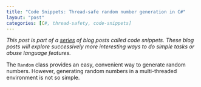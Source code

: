 ```yaml
---
title: "Code Snippets: Thread-safe random number generation in C#"
layout: "post"
categories: [C#, thread-safety, code-snippets]
---
```


_This post is part of a [series](/#code-snippets) of blog posts called code snippets.  These blog posts will explore successively more interesting ways to do simple tasks or abuse language features._

The `Random` class provides an easy, convenient way to generate random numbers.  However, generating random numbers in a multi-threaded environment is not so simple.